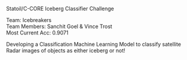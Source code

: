 Statoil/C-CORE Iceberg Classifier Challenge<br />

Team:	Icebreakers<br />
Team Members:	Sanchit Goel & Vince Trost<br />
Most Current Acc:	0.9071<br />

Developing a Classification Machine Learning Model to classify satellite Radar images of objects as either iceberg or not!